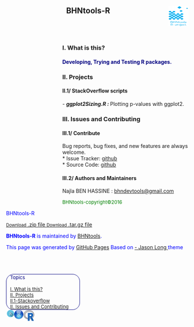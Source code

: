 <html>
<head>
  <meta charset="utf-8" />
  <title>BHNtools-R</title>
  <script type="text/javascript" src="http://code.jquery.com/jquery-latest.min.js"></script>
</head>
<header>
        <h2 style="padding-left:5px;;padding-right:5px;" >BHNtools-R <img src="logos/BHNtools-R.png" style="width:55px; height:55px;float:right;"></h2>
</header>
<div id="content-wrapper">
      <div class="inner clearfix">
        <section id="main-content">
            <aside style='float:right; width:350px;'>
                <article style="aling:center;">
                <h3 id='idtitle1'>I. What is this?</h3>
                <H4 style="color:navy; align:center;">Developing, Trying and Testing R packages.</H4>
                <h3 id='idtitle2'>II. Projects</h3>
                    <h4 id='subidtitle2'>II.1/ StackOverflow scripts</h4>
                    <span><em> - <strong>ggplot2Sizing.R : </strong></em>Plotting p-values with ggplot2.</span>
                <h3 id='idtitle4'>III. Issues and Contributing</h3>
                <h4>III.1/ Contribute</h4>
                <p>Bug reports, bug fixes, and new features are always welcome.<br>
                * Issue Tracker: <a href="https://github.com/BHNtools/BHNtools-R/issues">github</a><br>
                * Source Code: <a href="https://github.com/BHNtools/BHNtools-R">github</a></p>
                <h4 id='idtitleE'>III.2/ Authors and Maintainers</h4>
                <p>Najla BEN HASSINE : <a href="MAILTO:bhndevtools@gmail.com?Subject=DockerBIum">bhndevtools@gmail.com</a></p>
                <section style="font:bold;color:green;align:center;font-size:small;">
                BHNtools-copyright©2016
                </section>
                </article>
            </aside>
            <aside id="sidebar" style="color:blue;float:left;padding-right:1px;">
            <p><span>BHNtools-R</span></p>
              <a href="https://github.com/BHNtools/BHNtools-R/zipball/master" class="button">
                <small>Download</small>
                .zip file
              </a>
              <a href="https://github.com/BHNtools/BHNtools-R/tarball/master" class="button">
                <small>Download</small>
                .tar.gz file
              </a>
            <p class="repo-owner"><a href="https://github.com/BHNtools/BHNtools-R"></a><strong>BHNtools-R</strong> is maintained by <a href="https://github.com/BHNtools">BHNtools</a>.</p>
            <p>This page was generated by <a href="https://pages.github.com">GitHub Pages</a> Based on <a href="https://twitter.com/jasonlong"> - Jason Long </a>theme</p>
                <br>
                <br>
                <br>
                <aside style='float:left; font:bold; color:navy; align:center; font-size:small; border: 1.5px solid; border-radius:20px; width:200px;'>
                <div style='font:bold;width:250px;padding-left:5px; padding-right:5px; margin-left:5px;'>Topics
                <br>
                <br>
                <a href=#idtitle1>I. What is this?</a>
                <br>
                <a href=#idtitle2>II. Projects</a>
                    <br>
                    <a href=#subidtitle2>II.1-Stackoverflow</a>
                <br>
                <a href=#idtitle4>II. Issues and Contributing</a>
                </div>
                </aside>
            </aside>
            <aside style="color:blue;float:left;padding-right:2px;padding-left:2px;">
<img src="logos/Rlogo.png" style="width:30px; height:30px; float:right;  display: inline;">
            <img src="logos/Rstudiologo.png" style="width:25px; height:25px; float:right; display: inline;">
            <img src="logos/Rshinylogo.png" style="width:20px;height:20px;float:right; display: inline;">
            </aside>
      </section>
    </div>
  </div>
  </body>
</html>